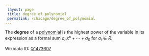 ```yaml
---
 layout: page
 title: degree of polynomial
 permalink: /chicago/degree_of_polynomial
---
```


The **degree** of a [polynomial](https://mathgloss.github.io/MathGloss/polynomial_ring) is the highest power of the variable in its expression as a formal sum $a_nx^n + \cdots + a_0$ for $a_i \in R$.

Wikidata ID: [Q1473607](https://www.wikidata.org/wiki/Q1473607)